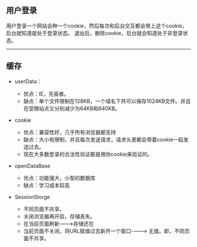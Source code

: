 ## 用户登录
用户登录一个网站会种一个cookie，然后每次和后台交互都会带上这个cookie，后台就知道是处于登录状态。
退出后，删除cookie，后台就会知道处于非登录状态。

- - -
## 缓存
- userData：
    - 优点：IE，先驱者。
    - 缺点：单个文件限制在128KB，一个域名下共可以保存1024KB文件。并且在受限站点又分别减少为64KB和640KB。

- cookie
    - 优点：兼容性好，几乎所有浏览器都支持
    - 缺点：大小有限制，并且每次发送请求，请求头里都会带着cookie一起发送过去。
    - 现在大多数登录的合法性验证都是用你cookie来验证的。

- openDataBase
    - 优点：功能强大，小型的数据库
    - 缺点：学习成本较高
    
- SessionStorge
    - 不同页面不共享。
    - 关闭浏览器再开启，存储丢失。
    - 在当前页面刷新--->存储还在
    - 当前页面不关闭，将URL赋值过去新开一个窗口----> 无值。即，不同页面不共享。
